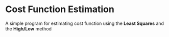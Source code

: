# Cost Function Estimation
A simple program for estimating cost function using the **Least Squares** and the **High/Low** method
